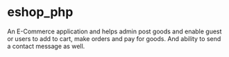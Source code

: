 # eshop_php
An E-Commerce application and helps admin post goods and enable guest or users to add to cart, make orders and pay for goods.
And ability to send a contact message as well.
